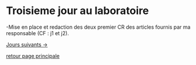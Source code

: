 # Troisieme jour au laboratoire

-Mise en place et redaction des deux premier CR des articles fournis par ma responsable (CF : j1 et j2).

[Jours suivants ->](./j4-6.mkd)

[retour page principale](../ListeDeNotes.mkd)